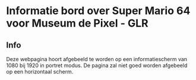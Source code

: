 # Informatie bord over Super Mario 64 voor Museum de Pixel - GLR

## Info
Deze webpagina hoort afgebeeld te worden op een informatiescherm van 1080 bij 1920 in portret modus. De pagina zal niet goed worden afgebeeld op een horizontaal scherm.
